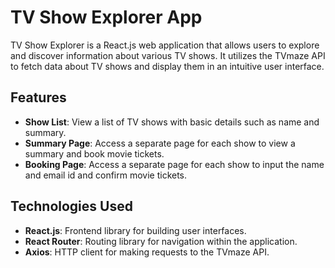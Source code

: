 # TV Show Explorer App

TV Show Explorer is a React.js web application that allows users to explore and discover information about various TV shows. It utilizes the TVmaze API to fetch data about TV shows and display them in an intuitive user interface.

## Features

- **Show List**: View a list of TV shows with basic details such as name and summary.
- **Summary Page**: Access a separate page for each show to view a summary and book movie tickets.
- **Booking Page**: Access a separate page for each show to input the name and email id and confirm movie tickets.

## Technologies Used

- **React.js**: Frontend library for building user interfaces.
- **React Router**: Routing library for navigation within the application.
- **Axios**: HTTP client for making requests to the TVmaze API.

